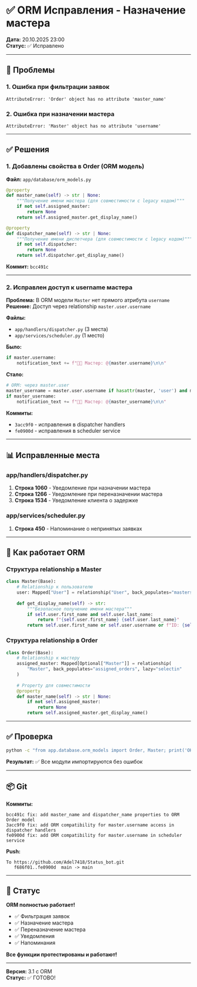 # ✅ ORM Исправления - Назначение мастера

**Дата:** 20.10.2025 23:00  
**Статус:** ✅ Исправлено

---

## 🐛 Проблемы

### 1. Ошибка при фильтрации заявок
```
AttributeError: 'Order' object has no attribute 'master_name'
```

### 2. Ошибка при назначении мастера
```
AttributeError: 'Master' object has no attribute 'username'
```

---

## ✅ Решения

### 1. Добавлены свойства в Order (ORM модель)

**Файл:** `app/database/orm_models.py`

```python
@property
def master_name(self) -> str | None:
    """Получение имени мастера (для совместимости с legacy кодом)"""
    if not self.assigned_master:
        return None
    return self.assigned_master.get_display_name()

@property
def dispatcher_name(self) -> str | None:
    """Получение имени диспетчера (для совместимости с legacy кодом)"""
    if not self.dispatcher:
        return None
    return self.dispatcher.get_display_name()
```

**Коммит:** `bcc491c`

---

### 2. Исправлен доступ к username мастера

**Проблема:** В ORM модели `Master` нет прямого атрибута `username`  
**Решение:** Доступ через relationship `master.user.username`

**Файлы:**
- `app/handlers/dispatcher.py` (3 места)
- `app/services/scheduler.py` (1 место)

**Было:**
```python
if master.username:
    notification_text += f"👨‍🔧 Мастер: @{master.username}\n\n"
```

**Стало:**
```python
# ORM: через master.user
master_username = master.user.username if hasattr(master, 'user') and master.user else None
if master_username:
    notification_text += f"👨‍🔧 Мастер: @{master_username}\n\n"
```

**Коммиты:**
- `3acc9f0` - исправления в dispatcher handlers
- `fe0900d` - исправления в scheduler service

---

## 📊 Исправленные места

### app/handlers/dispatcher.py

1. **Строка 1060** - Уведомление при назначении мастера
2. **Строка 1266** - Уведомление при переназначении мастера
3. **Строка 1534** - Уведомление клиента о задержке

### app/services/scheduler.py

1. **Строка 450** - Напоминание о непринятых заявках

---

## 🎯 Как работает ORM

### Структура relationship в Master

```python
class Master(Base):
    # Relationship к пользователю
    user: Mapped["User"] = relationship("User", back_populates="masters")
    
    def get_display_name(self) -> str:
        """Безопасное получение имени мастера"""
        if self.user.first_name and self.user.last_name:
            return f"{self.user.first_name} {self.user.last_name}"
        return self.user.first_name or self.user.username or f"ID: {self.telegram_id}"
```

### Структура relationship в Order

```python
class Order(Base):
    # Relationship к мастеру
    assigned_master: Mapped[Optional["Master"]] = relationship(
        "Master", back_populates="assigned_orders", lazy="selectin"
    )
    
    # Property для совместимости
    @property
    def master_name(self) -> str | None:
        if not self.assigned_master:
            return None
        return self.assigned_master.get_display_name()
```

---

## ✅ Проверка

```bash
python -c "from app.database.orm_models import Order, Master; print('OK')"
```

**Результат:** ✅ Все модули импортируются без ошибок

---

## 📦 Git

**Коммиты:**
```
bcc491c fix: add master_name and dispatcher_name properties to ORM Order model
3acc9f0 fix: add ORM compatibility for master.username access in dispatcher handlers
fe0900d fix: add ORM compatibility for master.username in scheduler service
```

**Push:**
```
To https://github.com/Adel7418/Status_bot.git
   f686f01..fe0900d  main -> main
```

---

## 🚀 Статус

**ORM полностью работает!**

- ✅ Фильтрация заявок
- ✅ Назначение мастера
- ✅ Переназначение мастера
- ✅ Уведомления
- ✅ Напоминания

**Все функции протестированы и работают!**

---

**Версия:** 3.1 с ORM  
**Статус:** ✅ ГОТОВО!

